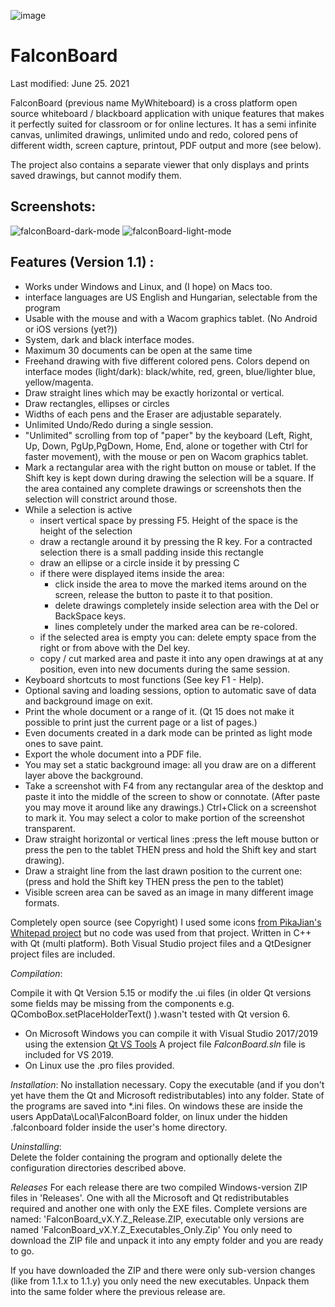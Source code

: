 ![image](https://user-images.githubusercontent.com/37068759/114211459-f61df280-9960-11eb-8e57-eddca19dcf7e.png)
# FalconBoard
Last modified: June 25. 2021


FalconBoard (previous name MyWhiteboard) is a cross platform open source 
whiteboard / blackboard application with unique features that makes it 
perfectly suited for classroom or for online lectures. It has a semi 
infinite canvas, unlimited drawings, unlimited undo and redo, colored 
pens of different width, screen capture, printout, PDF output and more (see below).

The project also contains a separate viewer that only displays and prints
saved drawings, but cannot modify them.

## Screenshots:
![falconBoard-dark-mode](https://user-images.githubusercontent.com/37068759/121942239-8d803700-cd50-11eb-8493-e239f46e7da7.jpg)
![falconBoard-light-mode](https://user-images.githubusercontent.com/37068759/121942173-79d4d080-cd50-11eb-8ffe-dd9b99eed039.jpg)
## Features (Version 1.1) : 

   -  Works under Windows and Linux, and (I hope) on Macs too.
   -  interface languages are US English and Hungarian, selectable from the 
      program
   -  Usable with the mouse and with a Wacom graphics tablet. 
        (No Android or iOS versions (yet?))
   -  System, dark and black interface modes.
   -  Maximum 30 documents can be open at the same time
   -  Freehand drawing with five different colored pens. Colors depend on
      interface modes (light/dark): black/white, red, green, blue/lighter blue, 
      yellow/magenta.
   -  Draw straight lines which may be exactly horizontal or vertical.
   -  Draw rectangles, ellipses or circles
   -  Widths of each pens and the Eraser are adjustable separately.
   -  Unlimited Undo/Redo during a single session.
   -  "Unlimited" scrolling from top of "paper" by the keyboard 
      (Left, Right, Up, Down, PgUp,PgDown, Home, End, 
       alone or together with Ctrl for faster movement), with the mouse or
       pen on Wacom graphics tablet.
   -  Mark a rectangular area with the right button on mouse or tablet. 
        If the Shift key is kept down during drawing the selection will
        be a square.
        If the area contained any complete drawings or screenshots then 
        the selection will constrict around those.
   -  While a selection is active
        - insert vertical space by pressing F5. Height of the space is the 
            height of the selection
        - draw a rectangle around it by pressing the R key. For a contracted
          selection there is a small padding inside this rectangle
        - draw an ellipse or a circle inside it by pressing C
        - if there were displayed items inside the area:
            - click inside the area to move the marked items around on the screen,
              release the button to paste it to that position.
            - delete drawings completely inside selection
              area with the Del or BackSpace keys.
            - lines completely under the marked area can be re-colored.
        - if the selected area is empty you can:
              delete empty space from the right or from above with the Del key. 
        - copy / cut marked area and paste it into any open drawings at at any 
          position, even into new documents during the same session.
   -  Keyboard shortcuts to most functions (See key F1 - Help).
   -  Optional saving and loading sessions, option to automatic save of data
      and background image on exit.
   -  Print the whole document or a range of it. (Qt 15 does not make it possible
      to print just the current page or a list of pages.)
   -  Even documents created in a dark mode can be printed as light mode ones to
      save paint.
   -  Export the whole document into a PDF file. 
   -  You may set a static background image: all you draw are on a different layer above
        the background.
   -  Take a screenshot with F4 from any rectangular area of the desktop and
      paste it into the middle of the screen to show or connotate. (After paste
      you may move it around like any drawings.) Ctrl+Click on a screenshot to
      mark it. You may select a color to make portion of the screenshot transparent.
  -   Draw straight horizontal or vertical lines :press the left mouse button or 
        press the pen to the tablet THEN press and hold the Shift key and start
        drawing).
  -   Draw a straight line from the last drawn position to the current one:
        (press and hold the Shift key THEN press the pen to the tablet)
  -   Visible screen area can be saved as an image in many different image formats.

  Completely open source (see Copyright)
        I used some icons [from PikaJian's Whitepad project](https://github.com/PikaJian)
        but no code was used from that project.
  Written in C++ with Qt (multi platform).
  Both Visual Studio project files and a QtDesigner project files are included.
  
*Compilation*:

  Compile it with Qt Version 5.15 or modify the .ui files 
    (in older Qt versions some fields may be missing from the components 
    e.g. QComboBox.setPlaceHolderText() ).wasn't tested with Qt version 6.
  - On Microsoft Windows you can  compile it with Visual Studio 2017/2019
    using the extension [Qt VS Tools](https://marketplace.visualstudio.com/items?itemName=TheQtCompany.QtVisualStudioTools-19123)
    A project file *FalconBoard.sln* file is included for VS 2019.
  - On Linux use the .pro files provided. 

*Installation*:
  No installation necessary. Copy the executable (and if you don't yet have them the Qt and Microsoft redistributables)
    into any folder. State of the programs are saved into *.ini files. On windows these are inside the
    users AppData\Local\FalconBoard folder, on linux under the hidden .falconboard folder inside the user's home directory.

*Uninstalling*:    
    Delete the folder containing the program and optionally delete the configuration directories described above.

*Releases*
  For each release there are two compiled Windows-version ZIP files 
  in 'Releases'. One with all the Microsoft and Qt redistributables required
  and another one  with only the EXE files.
  Complete versions are named: 'FalconBoard_vX.Y.Z_Release.ZIP,
  executable only versions are named 'FalconBoard_vX.Y.Z_Executables_Only.Zip'
  You only need to download the ZIP file and unpack it into any empty folder
  and you are ready to go.
  
  If you have downloaded the ZIP and there were only sub-version changes 
  (like from 1.1.x to 1.1.y) you only need the new executables. 
  Unpack them into the same folder where the previous release are.
